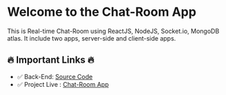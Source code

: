 # Welcome to the Chat-Room App
This is Real-time Chat-Room using ReactJS, NodeJS, Socket.io, MongoDB atlas. It include two apps, server-side and client-side apps.

## 🔥 Important Links 🔥
- ✅ Back-End:  [Source Code](https://github.com/shakilhasan/chat-api)
- ✅ Project Live : [Chat-Room App](https://top-chat.herokuapp.com)
